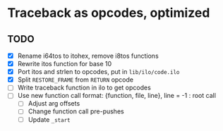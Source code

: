 # Traceback as opcodes, optimized

## TODO

- [x] Rename i64tos to itohex, remove i8tos functions
- [x] Rewrite itos function for base 10
- [x] Port itos and strlen to opcodes, put in `lib/ilo/code.ilo`
- [x] Split `RESTORE_FRAME` from `RETURN` opcode
- [ ] Write traceback function in ilo to get opcodes
- [ ] Use new function call format: {function, file, line}, line = -1 : root call
  - [ ] Adjust arg offsets
  - [ ] Change function call pre-pushes
  - [ ] Update `_start`
